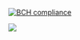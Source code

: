 [![BCH compliance](https://bettercodehub.com/edge/badge/PabloDelBarrioArnanz/tfg-fractal-generator?branch=release-4)](https://bettercodehub.com/)

<img src='https://bettercodehub.com/edge/badge/PabloDelBarrioArnanz/tfg-fractal-generator?branch=release-4'>
